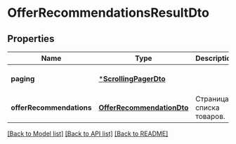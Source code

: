 # OfferRecommendationsResultDto

## Properties
Name | Type | Description | Notes
------------ | ------------- | ------------- | -------------
**paging** | [***ScrollingPagerDto**](ScrollingPagerDTO.md) |  | [optional] [default to null]
**offerRecommendations** | [**OfferRecommendationDto**](OfferRecommendationDTO.md) | Страница списка товаров. | [default to null]

[[Back to Model list]](../README.md#documentation-for-models) [[Back to API list]](../README.md#documentation-for-api-endpoints) [[Back to README]](../README.md)


